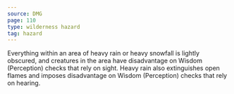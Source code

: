 ```yaml
---
source: DMG
page: 110
type: wilderness hazard
tag: hazard
---
```

Everything within an area of heavy rain or heavy snowfall is lightly obscured, and creatures in the area have disadvantage on Wisdom (Perception) checks that rely on sight. Heavy rain also extinguishes open flames and imposes disadvantage on Wisdom (Perception) checks that rely on hearing.

